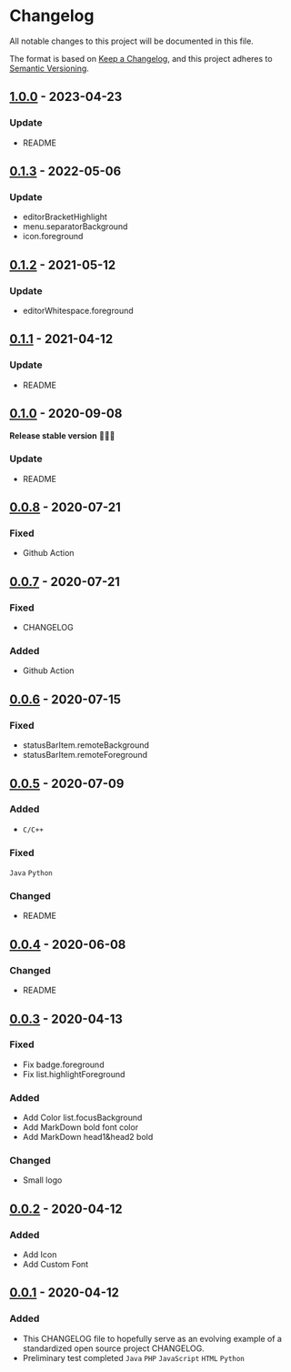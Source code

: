 # Changelog

All notable changes to this project will be documented in this file.

The format is based on [Keep a Changelog](https://keepachangelog.com/en/1.0.0/),
and this project adheres to [Semantic Versioning](https://semver.org/spec/v2.0.0.html).

## [1.0.0] - 2023-04-23

### Update

- README

## [0.1.3] - 2022-05-06

### Update

- editorBracketHighlight
- menu.separatorBackground
- icon.foreground

## [0.1.2] - 2021-05-12

### Update

- editorWhitespace.foreground

## [0.1.1] - 2021-04-12

### Update

- README

## [0.1.0] - 2020-09-08

**Release stable version** 🎉🎉🎉

### Update

- README

## [0.0.8] - 2020-07-21

### Fixed

- Github Action

## [0.0.7] - 2020-07-21

### Fixed

- CHANGELOG

### Added

- Github Action

## [0.0.6] - 2020-07-15

### Fixed

- statusBarItem.remoteBackground
- statusBarItem.remoteForeground

## [0.0.5] - 2020-07-09

### Added

- `C/C++`

### Fixed

`Java` `Python`

### Changed

- README

## [0.0.4] - 2020-06-08

### Changed

- README

## [0.0.3] - 2020-04-13

### Fixed

- Fix badge.foreground
- Fix list.highlightForeground

### Added

- Add Color list.focusBackground
- Add MarkDown bold font color
- Add MarkDown head1&head2 bold

### Changed

- Small logo

## [0.0.2] - 2020-04-12

### Added

- Add Icon
- Add Custom Font

## [0.0.1] - 2020-04-12

### Added

- This CHANGELOG file to hopefully serve as an evolving example of a
  standardized open source project CHANGELOG.
- Preliminary test completed `Java` `PHP` `JavaScript` `HTML` `Python`

[0.0.1]: https://github.com/yezige/vscode-theme-green-eyecare/releases/tag/v0.0.1
[0.0.2]: https://github.com/yezige/vscode-theme-green-eyecare/releases/tag/v0.0.2
[0.0.3]: https://github.com/yezige/vscode-theme-green-eyecare/releases/tag/v0.0.3
[0.0.4]: https://github.com/yezige/vscode-theme-green-eyecare/releases/tag/v0.0.4
[0.0.5]: https://github.com/yezige/vscode-theme-green-eyecare/releases/tag/v0.0.5
[0.0.6]: https://github.com/yezige/vscode-theme-green-eyecare/releases/tag/v0.0.6
[0.0.7]: https://github.com/yezige/vscode-theme-green-eyecare/releases/tag/v0.0.7
[0.0.8]: https://github.com/yezige/vscode-theme-green-eyecare/releases/tag/v0.0.8
[0.1.0]: https://github.com/yezige/vscode-theme-green-eyecare/releases/tag/v0.1.0
[0.1.1]: https://github.com/yezige/vscode-theme-green-eyecare/releases/tag/v0.1.1
[0.1.2]: https://github.com/yezige/vscode-theme-green-eyecare/releases/tag/v0.1.2
[0.1.3]: https://github.com/yezige/vscode-theme-green-eyecare/releases/tag/v0.1.3
[1.0.0]: https://github.com/yezige/vscode-theme-green-eyecare/releases/tag/v1.0.0

